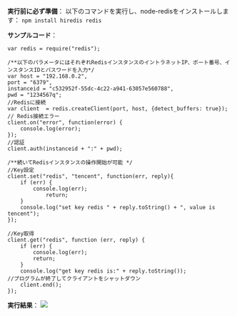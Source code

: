 ﻿**実行前に必ず準備**：
以下のコマンドを実行し、node-redisをインストールします：
`npm install hiredis redis`

**サンプルコード**：

```
var redis = require("redis");

/**以下のパラメータにはそれぞれRedisインスタンスのイントラネットIP、ポート番号、インスタンスIDとパスワードを入力*/
var host = "192.168.0.2",
port = "6379",
instanceid = "c532952f-55dc-4c22-a941-63057e560788",
pwd = "1234567q";
//Redisに接続
var client  = redis.createClient(port, host, {detect_buffers: true});
// Redis接続エラー
client.on("error", function(error) {
    console.log(error);
});
//認証
client.auth(instanceid + ":" + pwd);

/**続いてRedisインスタンスの操作開始が可能 */
//Key設定
client.set("redis", "tencent", function(err, reply){
    if (err) {
        console.log(err);  
            return;  
    }
    console.log("set key redis " + reply.toString() + ", value is tencent");  
});

//Key取得
client.get("redis", function (err, reply) {
    if (err) {
        console.log(err);  
        return;  
    }
    console.log("get key redis is:" + reply.toString());
//プログラムが終了してクライアントをシャットダウン
    client.end();
});
```

**実行結果**：
![](//qzonestyle.gtimg.cn/qzone/vas/opensns/res/img/NodeJS-1.jpg)
